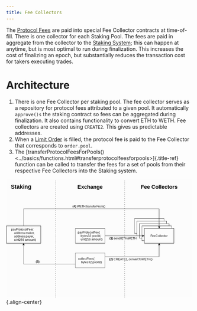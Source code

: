 ```yaml
---
title: Fee Collectors
---
```


The [Protocol Fees](../basics/protocol_fees.html) are paid into special
Fee Collector contracts at time-of-fill. There is one collector for each
Staking Pool. The fees are paid in aggregate from the collector to the
[Staking System](../tokenomics/staking.md); this can happen at anytime,
but is most optimal to run during finalization. This increases the cost
of finalizing an epoch, but substantially reduces the transaction cost
for takers executing trades.

# Architecture

1.  There is one Fee Collector per staking pool. The fee collector
    serves as a repository for protocol fees attributed to a given pool.
    It automatically `approve()s` the staking contract so fees can be
    aggregated during finalization. It also contains functionality to
    convert ETH to WETH. Fee collectors are created using `CREATE2`.
    This gives us predictable addresses.
2.  When a [Limit Order](../basics/orders.html#limitorders) is filled,
    the protocol fee is paid to the Fee Collector that corresponds to
    `order.pool`.
3.  The [transferProtocolFeesForPools()
    \<../basics/functions.html\#transferprotocolfeesforpools\>]{.title-ref}
    function can be called to transfer the fees for a set of pools from
    their respective Fee Collectors into the Staking system.

![image](../_static/img/fee_collectors.png){.align-center}
